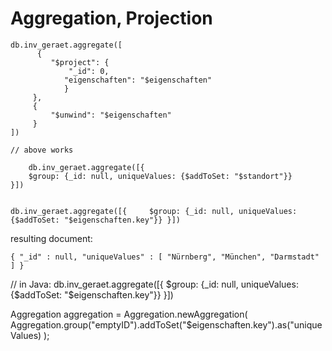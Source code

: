 Aggregation, Projection
=======================

```
db.inv_geraet.aggregate([
      {
         "$project": {
             "_id": 0,
            "eigenschaften": "$eigenschaften"
			}
     },
	 {
         "$unwind": "$eigenschaften"
     }
])
```

	 
	// above works 
	
	
```
	db.inv_geraet.aggregate([{
    $group: {_id: null, uniqueValues: {$addToSet: "$standort"}}
}])
```
```

db.inv_geraet.aggregate([{     $group: {_id: null, uniqueValues: {$addToSet: "$eigenschaften.key"}} }])

```

resulting document:

`{ "_id" : null, "uniqueValues" : [ "Nürnberg", "München", "Darmstadt" ] }`
	


// in Java:
db.inv_geraet.aggregate([{     $group: {_id: null, uniqueValues: {$addToSet: "$eigenschaften.key"}} }])

Aggregation aggregation = Aggregation.newAggregation(
	Aggregation.group("emptyID").addToSet("$eigenschaften.key").as("uniqueValues)
);